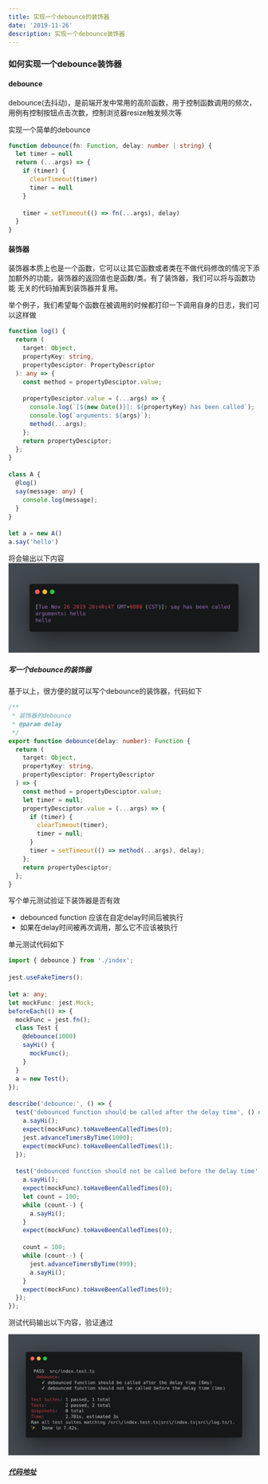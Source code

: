 ```yaml
---
title: 实现一个debounce的装饰器
date: '2019-11-26'
description: 实现一个debounce装饰器
---
```


### 如何实现一个debounce装饰器

#### debounce

debounce(去抖动)，是前端开发中常用的高阶函数，用于控制函数调用的频次，用例有控制按钮点击次数，控制浏览器resize触发频次等

实现一个简单的debounce
``` typescript
function debounce(fn: Function, delay: number | string) {
  let timer = null
  return (...args) => {
    if (timer) {
      clearTimeout(timer)
      timer = null
    }

    timer = setTimeout(() => fn(...args), delay)
  }
}
```

#### 装饰器

装饰器本质上也是一个函数，它可以让其它函数或者类在不做代码修改的情况下添加额外的功能，装饰器的返回值也是函数/类。有了装饰器，我们可以将与函数功能
无关的代码抽离到装饰器并复用。

举个例子，我们希望每个函数在被调用的时候都打印一下调用自身的日志，我们可以这样做
```typescript
function log() {
  return (
    target: Object,
    propertyKey: string,
    propertyDesciptor: PropertyDescriptor
  ): any => {
    const method = propertyDesciptor.value;

    propertyDesciptor.value = (...args) => {
      console.log(`[${new Date()}]: ${propertyKey} has been called`);
      console.log(`arguments: ${args}`);
      method(...args);
    };
    return propertyDesciptor;
  };
}

class A {
  @log()
  say(message: any) {
    console.log(message);
  }
}

let a = new A()
a.say('hello')
```
将会输出以下内容
![](./assets/log-output.png)

##### 写一个debounce的装饰器
基于以上，很方便的就可以写个debounce的装饰器，代码如下

```typescript
/**
 * 装饰器的debounce
 * @param delay
 */
export function debounce(delay: number): Function {
  return (
    target: Object,
    propertyKey: string,
    propertyDesciptor: PropertyDescriptor
  ) => {
    const method = propertyDesciptor.value;
    let timer = null;
    propertyDesciptor.value = (...args) => {
      if (timer) {
        clearTimeout(timer);
        timer = null;
      }
      timer = setTimeout(() => method(...args), delay);
    };
    return propertyDesciptor;
  };
}
```

写个单元测试验证下装饰器是否有效

+ debounced function 应该在自定delay时间后被执行
+ 如果在delay时间被再次调用，那么它不应该被执行

单元测试代码如下

```typescript
import { debounce } from './index';

jest.useFakeTimers();

let a: any;
let mockFunc: jest.Mock;
beforeEach(() => {
  mockFunc = jest.fn();
  class Test {
    @debounce(1000)
    sayHi() {
      mockFunc();
    }
  }
  a = new Test();
});

describe('debounce:', () => {
  test('debounced function should be called after the delay time', () => {
    a.sayHi();
    expect(mockFunc).toHaveBeenCalledTimes(0);
    jest.advanceTimersByTime(1000);
    expect(mockFunc).toHaveBeenCalledTimes(1);
  });

  test('debounced function should not be called before the delay time', () => {
    a.sayHi();
    expect(mockFunc).toHaveBeenCalledTimes(0);
    let count = 100;
    while (count--) {
      a.sayHi();
    }
    expect(mockFunc).toHaveBeenCalledTimes(0);

    count = 100;
    while (count--) {
      jest.advanceTimersByTime(999);
      a.sayHi();
    }
    expect(mockFunc).toHaveBeenCalledTimes(0);
  });
});

```

测试代码输出以下内容，验证通过

![](./assets/unit-test.png)

##### [代码地址](https://github.com/feikerwu/debounce-decorator)



